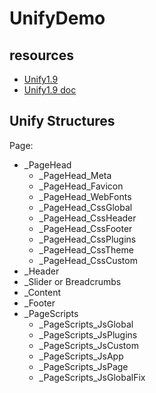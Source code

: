 # UnifyDemo

## resources 

- [Unify1.9](http://localhost:85)
- [Unify1.9 doc](http://localhost:85/doc)


## Unify Structures

Page:

- _PageHead
    - _PageHead_Meta
    - _PageHead_Favicon
    - _PageHead_WebFonts
    - _PageHead_CssGlobal
    - _PageHead_CssHeader
    - _PageHead_CssFooter
    - _PageHead_CssPlugins
    - _PageHead_CssTheme
    - _PageHead_CssCustom
- _Header
- _Slider or Breadcrumbs
- _Content
- _Footer
- _PageScripts
    - _PageScripts_JsGlobal
    - _PageScripts_JsPlugins
    - _PageScripts_JsCustom
    - _PageScripts_JsApp
    - _PageScripts_JsPage
    - _PageScripts_JsGlobalFix